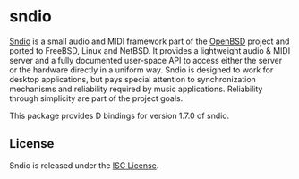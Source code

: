sndio
=====
[Sndio](https://sndio.org/) is a small audio and MIDI framework part of
the [OpenBSD](https://www.openbsd.org/) project and ported to FreeBSD,
Linux and NetBSD. It provides a lightweight audio & MIDI server and a
fully documented user-space API to access either the server or the
hardware directly in a uniform way. Sndio is designed to work for
desktop applications, but pays special attention to synchronization
mechanisms and reliability required by music applications. Reliability
through simplicity are part of the project goals.

This package provides D bindings for version 1.7.0 of sndio.

License
-------
Sndio is released under the
[ISC License](https://github.com/ibara/sndio/blob/main/C/sndio.h#L3).
